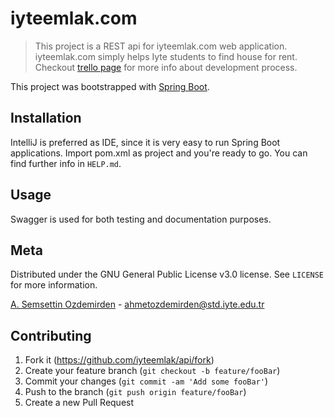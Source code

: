 # iyteemlak.com
> This project is a REST api for iyteemlak.com web application. iyteemlak.com simply helps Iyte students to find house for rent. Checkout [trello page](https://trello.com/iyteemlakcom) for more info about development process.

This project was bootstrapped with [Spring Boot](https://spring.io/projects/spring-boot).

## Installation
IntelliJ is preferred as IDE, since it is very easy to run Spring Boot applications. Import pom.xml as project and you're ready to go. You can find further info in ``HELP.md``.

## Usage
Swagger is used for both testing and documentation purposes.

## Meta
Distributed under the GNU General Public License v3.0 license. See ``LICENSE`` for more information.

[A. Semsettin Ozdemirden](https://github.com/ahmetsemsettinozdemirden/) - ahmetozdemirden@std.iyte.edu.tr

## Contributing
1. Fork it (<https://github.com/iyteemlak/api/fork>)
2. Create your feature branch (`git checkout -b feature/fooBar`)
3. Commit your changes (`git commit -am 'Add some fooBar'`)
4. Push to the branch (`git push origin feature/fooBar`)
5. Create a new Pull Request